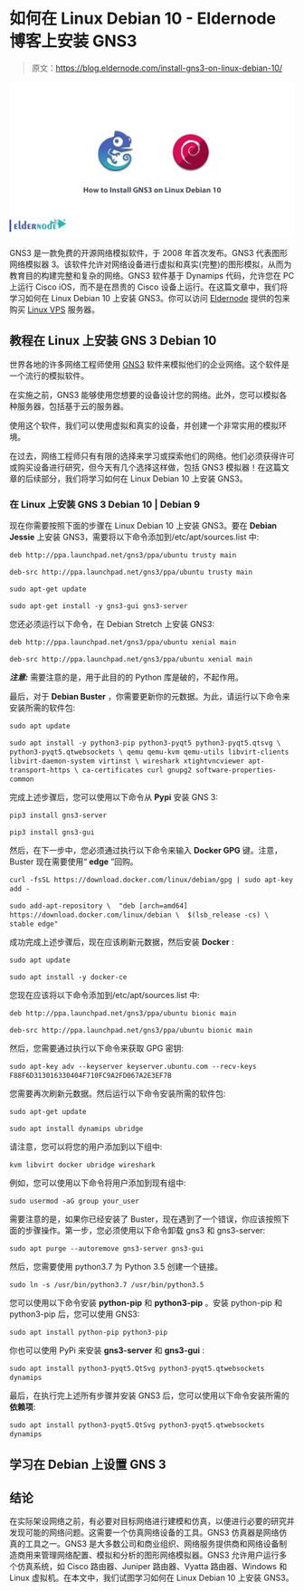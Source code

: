 # 如何在 Linux Debian 10 - Eldernode 博客上安装 GNS3

> 原文：<https://blog.eldernode.com/install-gns3-on-linux-debian-10/>

![How to Install GNS3 on Linux Debian 10](img/11a30240bb0e322e98afb854a02202d4.png)

GNS3 是一款免费的开源网络模拟软件，于 2008 年首次发布。GNS3 代表图形网络模拟器 3。该软件允许对网络设备进行虚拟和真实(完整)的图形模拟，从而为教育目的构建完整和复杂的网络。GNS3 软件基于 Dynamips 代码，允许您在 PC 上运行 Cisco iOS，而不是在昂贵的 Cisco 设备上运行。在这篇文章中，我们将学习如何在 Linux Debian 10 上安装 GNS3。你可以访问 [Eldernode](https://eldernode.com/) 提供的包来购买 [Linux VPS](https://eldernode.com/linux-vps/) 服务器。

## **教程在 Linux 上安装 GNS 3 Debian 10**

世界各地的许多网络工程师使用 [GNS3](https://blog.eldernode.com/gns3-software-for-network-engineers/) 软件来模拟他们的企业网络。这个软件是一个流行的模拟软件。

在实施之前，GNS3 能够使用您想要的设备设计您的网络。此外，您可以模拟各种服务器，包括基于云的服务器。

使用这个软件，我们可以使用虚拟和真实的设备，并创建一个非常实用的模拟环境。

在过去，网络工程师只有有限的选择来学习或探索他们的网络。他们必须获得许可或购买设备进行研究，但今天有几个选择这样做，包括 GNS3 模拟器！在这篇文章的后续部分，我们将学习如何在 Linux Debian 10 上安装 GNS3。

### **在 Linux 上安装 GNS 3 Debian 10 | Debian 9**

现在你需要按照下面的步骤在 Linux Debian 10 上安装 GNS3。要在 **Debian Jessie** 上安装 GNS3，需要将以下命令添加到/etc/apt/sources.list 中:

```
deb http://ppa.launchpad.net/gns3/ppa/ubuntu trusty main 
```

```
deb-src http://ppa.launchpad.net/gns3/ppa/ubuntu trusty main 
```

```
sudo apt-get update
```

```
sudo apt-get install -y gns3-gui gns3-server
```

您还必须运行以下命令，在 Debian Stretch 上安装 GNS3:

```
deb http://ppa.launchpad.net/gns3/ppa/ubuntu xenial main
```

```
deb-src http://ppa.launchpad.net/gns3/ppa/ubuntu xenial main
```

***注意:*** 需要注意的是，用于此目的的 Python 库是破的，不起作用。

最后，对于 **Debian Buster** ，你需要更新你的元数据。为此，请运行以下命令来安装所需的软件包:

```
sudo apt update
```

```
sudo apt install -y python3-pip python3-pyqt5 python3-pyqt5.qtsvg \ python3-pyqt5.qtwebsockets \ qemu qemu-kvm qemu-utils libvirt-clients libvirt-daemon-system virtinst \ wireshark xtightvncviewer apt-transport-https \ ca-certificates curl gnupg2 software-properties-common
```

完成上述步骤后，您可以使用以下命令从 **Pypi** 安装 GNS 3:

```
pip3 install gns3-server
```

```
pip3 install gns3-gui
```

然后，在下一步中，您必须通过执行以下命令来输入 **Docker GPG** 键。注意，Buster 现在需要使用“ **edge** ”回购。

```
curl -fsSL https://download.docker.com/linux/debian/gpg | sudo apt-key add -
```

```
sudo add-apt-repository \  "deb [arch=amd64] https://download.docker.com/linux/debian \  $(lsb_release -cs) \  stable edge"
```

成功完成上述步骤后，现在应该刷新元数据，然后安装 **Docker** :

```
sudo apt update
```

```
sudo apt install -y docker-ce
```

您现在应该将以下命令添加到/etc/apt/sources.list 中:

```
deb http://ppa.launchpad.net/gns3/ppa/ubuntu bionic main
```

```
deb-src http://ppa.launchpad.net/gns3/ppa/ubuntu bionic main
```

然后，您需要通过执行以下命令来获取 GPG 密钥:

```
sudo apt-key adv --keyserver keyserver.ubuntu.com --recv-keys F88F6D313016330404F710FC9A2FD067A2E3EF7B
```

您需要再次刷新元数据。然后运行以下命令安装所需的软件包:

```
sudo apt-get update
```

```
sudo apt install dynamips ubridge
```

请注意，您可以将您的用户添加到以下组中:

```
kvm libvirt docker ubridge wireshark
```

例如，您可以使用以下命令将用户添加到现有组中:

```
sudo usermod -aG group your_user
```

需要注意的是，如果你已经安装了 Buster，现在遇到了一个错误，你应该按照下面的步骤操作。第一步，您必须使用以下命令卸载 gns3 和 gns3-server:

```
sudo apt purge --autoremove gns3-server gns3-gui
```

然后，您需要使用 python3.7 为 Python 3.5 创建一个链接。

```
sudo ln -s /usr/bin/python3.7 /usr/bin/python3.5
```

您可以使用以下命令安装 **python-pip** 和 **python3-pip** 。安装 python-pip 和 python3-pip 后，您可以使用 GNS3:

```
sudo apt install python-pip python3-pip
```

你也可以使用 PyPi 来安装 **gns3-server** 和 **gns3-gui** :

```
sudo apt install python3-pyqt5.QtSvg python3-pyqt5.qtwebsockets dynamips
```

最后，在执行完上述所有步骤并安装 GNS3 后，您可以使用以下命令安装所需的**依赖项**:

```
sudo apt install python3-pyqt5.QtSvg python3-pyqt5.qtwebsockets dynamips 
```

## 学习在 Debian 上设置 GNS 3

## 结论

在实际架设网络之前，有必要对目标网络进行建模和仿真，以便进行必要的研究并发现可能的网络问题。这需要一个仿真网络设备的工具。GNS3 仿真器是网络仿真的工具之一。GNS3 是大多数公司和商业组织、网络服务提供商和网络设备制造商用来管理网络配置、模拟和分析的图形网络模拟器。GNS3 允许用户运行多个仿真系统，如 Cisco 路由器、Juniper 路由器、Vyatta 路由器、Windows 和 Linux 虚拟机。在本文中，我们试图学习如何在 Linux Debian 10 上安装 GNS3。